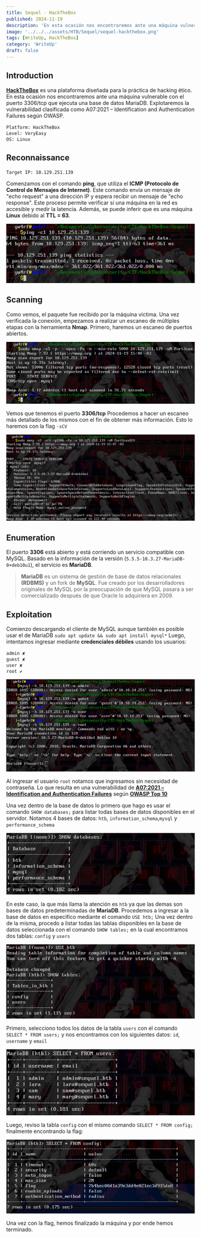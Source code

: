 ```yaml
---
title: Sequel - HackTheBox
published: 2024-11-19
description: 'En esta ocasión nos encontraremos ante una máquina vulnerable con el puerto 3306/tcp que ejecuta una base de datos MariaDB. Explotaremos la vulnerabilidad clasificada como A07:2021 – Identification and Authentication Failures según OWASP.'
image: '../../../assets/HTB/Sequel/sequel-hackthebox.png'
tags: [WriteUp, HackTheBox]
category: 'WriteUp'
draft: false 
---
```


## Introduction

**[HackTheBox](https://app.hackthebox.com/)** es una plataforma diseñada para la práctica de hacking ético. En esta ocasión nos encontraremos ante una máquina vulnerable con el puerto 3306/tcp que ejecuta una base de datos MariaDB. Explotaremos la vulnerabilidad clasificada como A07:2021 – Identification and Authentication Failures según OWASP.

~~~
Platform: HackTheBox
Level: VeryEasy
OS: Linux
~~~

## Reconnaissance

~~~
Target IP: 10.129.251.139
~~~

Comenzamos con el comando **ping**, que utiliza el **ICMP (Protocolo de Control de Mensajes de Internet)**. Este comando envía un mensaje de "echo request" a una dirección IP y espera recibir un mensaje de "echo response". Este proceso permite verificar si una máquina en la red es accesible y medir la latencia. Además, se puede inferir que es una máquina **Linux** debido al **TTL = 63**.

![Sequel yw4rf](../../../assets/HTB/Sequel/sequel-1.png)

## Scanning

Como vemos, el paquete fue recibido por la máquina víctima. Una vez verificada la conexión, empezamos a realizar un escaneo de múltiples etapas con la herramienta **Nmap**. Primero, haremos un escaneo de puertos abiertos.

![Sequel yw4rf](../../../assets/HTB/Sequel/sequel-2.png)

Vemos que tenemos el puerto **3306/tcp** Procedemos a hacer un escaneo más detallado de los mismos con el fin de obtener más información. Esto lo haremos con la flag `-sCV`

![Sequel yw4rf](../../../assets/HTB/Sequel/sequel-3.png)

## Enumeration

El puerto **3306** está abierto y está corriendo un servicio compatible con MySQL. Basado en la información de la versión (`5.5.5-10.3.27-MariaDB-0+deb10u1`), el servicio es **MariaDB**.

> **MariaDB** es un sistema de gestión de base de datos relacionales **(RDBMS)** y un fork de **MySQL**. Fue creado por los desarrolladores originales de MySQL por la preocupación de que MySQL pasara a ser comercializado después de que Oracle lo adquiriera en 2009.

## Exploitation

Comienzo descargando el cliente de MySQL aunque también es posible usar el de MariaDB `sudo apt update && sudo apt install mysql*`  Luego, intentamos ingresar mediante **credenciales débiles** usando los usuarios: 
 
~~~
admin ✘   
guest ✘
user ✘
root ✔
~~~

![Sequel yw4rf](../../../assets/HTB/Sequel/sequel-4.png)

Al ingresar el usuario `root` notamos que ingresamos sin necesidad de contraseña. Lo que resulta en una vulnerabilidad de **[A07:2021 – Identification and Authentication Failures](https://owasp.org/Top10/A07_2021-Identification_and_Authentication_Failures/)** según **[OWASP Top 10](https://yw4rf.vercel.app/posts/ethical-hacking/owasptop10)**

Una vez dentro de la base de datos lo primero que hago es usar el comando `SHOW databases;` para listar todas bases de datos disponibles en el servidor. Notamos 4 bases de datos: `htb`, `information_schema`,`mysql` y `performance_schema`

![Sequel yw4rf](../../../assets/HTB/Sequel/sequel-5.png)

En este caso, la que más llama la atención es `htb` ya que las demas son bases de datos predeterminadas de **MariaDB**. Procedemos a ingresar a la base de datos en específico mediante el comando `USE htb;` Una vez dentro de la misma, procedo a listar todas las tablas disponibles en la base de datos seleccionada con el comando `SHOW tables;` en la cual encontramos dos tablas: `config` y `users`

![Sequel yw4rf](../../../assets/HTB/Sequel/sequel-6.png)

Primero, selecciono todos los datos de la tabla `users` con el comando `SELECT * FROM users;` y nos encontramos con los siguientes datos: `id`, `username` y `email`

![Sequel yw4rf](../../../assets/HTB/Sequel/sequel-7.png)

Luego, reviso la tabla `config` con el mismo comando `SELECT * FROM config;` finalmente encontrando la flag:

![Sequel yw4rf](../../../assets/HTB/Sequel/sequel-8.png)

Una vez con la flag, hemos finalizado la máquina y por ende hemos terminado. 